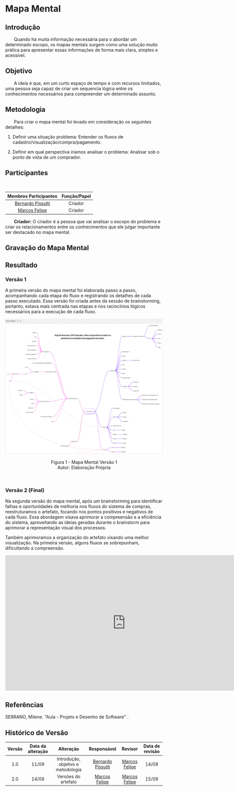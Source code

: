 # Mapa Mental


## Introdução

<div align="jutify">
&emsp;&emsp;Quando há muita informação necessária para o abordar um determinado escopo, os mapas mentais surgem como uma solução muito prática para apresentar essas informações de forma mais clara, simples e acessível.
</div>

## Objetivo

<div align="jutify">
&emsp;&emsp;A ideía é que, em um curto espaço de tempo e com recursos limitados, uma pessoa seja capaz de criar um sequencia lógica entre os conhecimentos necessários para compreender um determinado assunto.
</div>

## Metodologia

<div align="jutify">
&emsp;&emsp;Para criar o mapa mental foi levado em consideração os seguintes detalhes:

1. Definir uma situação problema:
Entender os fluxos de cadastro/visualização/compra/pagamento.

2. Definir em qual perspectiva iriamos analisar o problema:
Analisar sob o ponto de vista de um comprador.
</div>

## Participantes

<div align="jutify">
&emsp;&emsp;

| Membros Participantes | Função/Papel |
| :-------------------: | :----------: |
| [Bernardo Pissutti](https://github.com/berssutti) | Criador | 
| [Marcos Felipe](https://github.com/Marofelipe) | Criador |

&emsp;&emsp;**Criador:** O criador é a pessoa que vai analisar o escopo do problema e criar os relacionamentos entre os conhecimentos que ele julgar importante ser destacado no mapa mental.

</div>

## Gravação do Mapa Mental

## Resultado

### Versão 1

A primeira versão do mapa mental foi elaborada passo a passo, acompanhando cada etapa do fluxo e registrando os detalhes de cada passo executado. Essa versão foi criada antes da sessão de brainstorming, portanto, estava mais centrada nas etapas e nos raciocínios lógicos necessários para a execução de cada fluxo.

<p align="center">
    <img src="https://raw.githubusercontent.com/UnBArqDsw2023-2/2023.2_G4_ProjetoAmericanas/main/docs/images/mapa-mental-v1.jpg" alt="Primeira versão Mapa mental" width="768" height="432">
</p>
<p align="center">
Figura 1 - Mapa Mental Versão 1<br>Autor: Elaboração Própria
</p> <br>

### Versão 2 (Final)

Na segunda versão do mapa mental, após um brainstorming para identificar falhas e oportunidades de melhoria nos fluxos do sistema de compras, reestruturamos o artefato, focando nos pontos positivos e negativos de cada fluxo. Essa abordagem visava aprimorar a compreensão e a eficiência do sistema, aproveitando as ideias geradas durante o brainstorm para aprimorar a representação visual dos processos.

Também aprimoramos a organização do artefato visando uma melhor visualização. Na primeira versão, alguns fluxos se sobrepunham, dificultando a compreensão.

<div align="jutify">
    <iframe width="768" height="432" src="https://miro.com/app/embed/uXjVMmo1-cw=/?pres=1&frameId=3458764563923262573&embedId=185343214417" frameborder="0" scrolling="no" allow="fullscreen; clipboard-read; clipboard-write" allowfullscreen></iframe>
</div>

## Referências

SERRANO, Milene. "Aula - Projeto e Desenho de Software" .

##  Histórico de Versão

|  Versão  |   Data da alteração  |   Alteração  |  Responsável  |  Revisor  | Data de revisão |
| :--------: | :--------------------: | :-----------: | :--------------: | :--------: | :-----------------: |
|     1.0     |    11/09      |  Introdução, objetivo e metodologia  |  [Bernardo Pissutti](https://github.com/berssutti)   | [Marcos Felipe](https://github.com/marofelipe)   | 14/09 |
|     2.0     |    14/09      |  Versões do artefato  |  [Marcos Felipe](https://github.com/marofelipe)   |  [Marcos Felipe](https://github.com/marofelipe)  | 15/09 |

